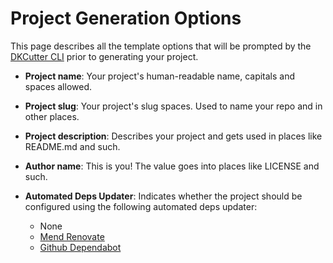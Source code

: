 # Project Generation Options

This page describes all the template options that will be prompted by the [DKCutter CLI](https://github.com/ncontiero/dkcutter) prior to generating your project.

- **Project name**: Your project's human-readable name, capitals and spaces allowed.

- **Project slug**: Your project's slug spaces. Used to name your repo and in other places.

- **Project description**: Describes your project and gets used in places like README.md and such.

- **Author name**: This is you! The value goes into places like LICENSE and such.

- **Automated Deps Updater**: Indicates whether the project should be configured using the following automated deps updater:

  - None
  - [Mend Renovate](https://docs.renovatebot.com/)
  - [Github Dependabot](https://docs.github.com/en/code-security/dependabot/working-with-dependabot/dependabot-options-reference)

